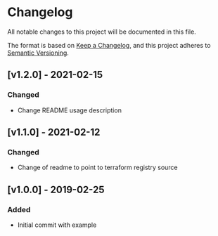 # Changelog
All notable changes to this project will be documented in this file.

The format is based on [Keep a Changelog](https://keepachangelog.com/en/1.0.0/),
and this project adheres to [Semantic Versioning](https://semver.org/spec/v2.0.0.html).

## [v1.2.0] - 2021-02-15
### Changed
- Change README usage description

## [v1.1.0] - 2021-02-12
### Changed
- Change of readme to point to terraform registry source

## [v1.0.0] - 2019-02-25
### Added
- Initial commit with example
